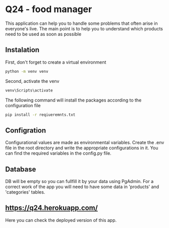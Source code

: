 # Q24 - food manager
This application can help you to handle some problems that often arise in everyone's live. 
The main point is to help you to understand which products need to be used as soon as possible  

## Instalation

First, don't forget to create a virtual environment
```bash
python -m venv venv
```

Second, activate the venv
```bash
venv\Scripts\activate
```

The following command will install the packages according to the configuration file
```bash
pip install -r reqiueremnts.txt
```

## Configration
Configurational values are made as environmental variables.
Create the .env file in the root directory and write the appropriate configurations in it. You can find the required variables in the config.py file. 

## Database
DB will be empty so you can fullfill it by your data using PgAdmin. For a correct work of the app you will need to have some data in 'products' and 'categories' tables.

## https://q24.herokuapp.com/ 
Here you can check the deployed version of this app.
